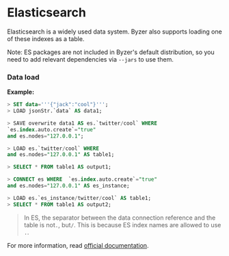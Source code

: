 # Elasticsearch

Elasticsearch is a widely used data system. Byzer also supports loading one of these indexes as a table.

Note: ES packages are not included in Byzer's default distribution, so you need to add relevant dependencies via `--jars` to use them.

### Data load

**Example:**

```sql
> SET data='''{"jack":"cool"}''';
> LOAD jsonStr.`data` AS data1;

> SAVE overwrite data1 AS es.`twitter/cool` WHERE
`es.index.auto.create`="true"
and es.nodes="127.0.0.1";

> LOAD es.`twitter/cool` WHERE
and es.nodes="127.0.0.1" AS table1;

> SELECT * FROM table1 AS output1;

> CONNECT es WHERE  `es.index.auto.create`="true"
and es.nodes="127.0.0.1" AS es_instance;

> LOAD es.`es_instance/twitter/cool` AS table1;
> SELECT * FROM table1 AS output2;
```

> In ES, the separator between the data connection reference and the table is not`.`, but`/`. This is because ES index names are allowed to use `.`.

For more information, read [official documentation](https://www.elastic.co/guide/en/elasticsearch/hadoop/current/spark.html).

